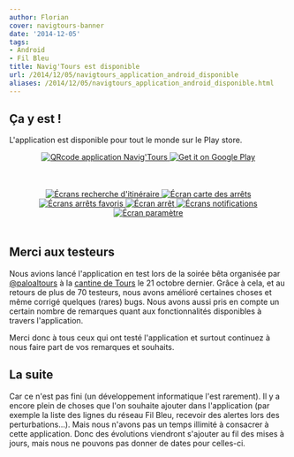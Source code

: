 ```yaml
---
author: Florian
cover: navigtours-banner
date: '2014-12-05'
tags:
- Android
- Fil Bleu
title: Navig'Tours est disponible
url: /2014/12/05/navigtours_application_android_disponible
aliases: /2014/12/05/navigtours_application_android_disponible.html
---
```



## Ça y est !
L'application est disponible pour tout le monde sur le Play store.

<div style="text-align:center;margin-bottom:50px">
    <a href="https://play.google.com/store/apps/details?id=com.codetroopers.transport.tours">
        <img class="medium" alt="QRcode application Navig'Tours" src="/images/postNavigTours2/qrCode_playstore_navigtours.png" />
    </a>
    <a href="https://play.google.com/store/apps/details?id=com.codetroopers.transport.tours">
        <img alt="Get it on Google Play" src="https://developer.android.com/images/brand/fr_generic_rgb_wo_60.png" />
    </a>
</div>



<div style="text-align:center;margin:50px">
    <a href="/images/postNavigTours2/preview_search.png" data-lightbox="group-1" title="Écrans recherche d'itinéraire" class="inlineBoxes">
        <img class="medium" src="/images/postNavigTours2/preview_search.png" alt="Écrans recherche d'itinéraire"/>
    </a>
    <a href="/images/postNavigTours2/preview_map.png" data-lightbox="group-1" title="Écran carte des arrêts" class="inlineBoxes">
        <img class="medium" src="/images/postNavigTours2/preview_map.png" alt="Écran carte des arrêts"/>
    </a>
    <a href="/images/postNavigTours2/preview_favorite.png" data-lightbox="group-1" title="Écrans arrêts favoris" class="inlineBoxes">
        <img class="medium" src="/images/postNavigTours2/preview_favorite.png" alt="Écrans arrêts favoris"/>
    </a>
    <a href="/images/postNavigTours2/preview_stop_detail.png" data-lightbox="group-1" title="Écran arrêt" class="inlineBoxes">
        <img class="medium" src="/images/postNavigTours2/preview_stop_detail.png" alt="Écran arrêt"/>
    </a>
    <a href="/images/postNavigTours2/preview_notifications.png" data-lightbox="group-1" title="Écrans notifications" class="inlineBoxes">
        <img class="medium" src="/images/postNavigTours2/preview_notifications.png" alt="Écrans notifications"/>
    </a>
    <a href="/images/postNavigTours2/preview_settings.png" data-lightbox="group-1" title="Écran paramètre" class="inlineBoxes">
        <img class="medium" src="/images/postNavigTours2/preview_settings.png" alt="Écran paramètre"/>
    </a>
</div>

## Merci aux testeurs
Nous avions lancé l'application en test lors de la soirée bêta organisée par [@paloaltours](https://twitter.com/paloaltours) à la [cantine de Tours](https://twitter.com/cantinebtatours) le 21 octobre dernier.
Grâce à cela, et au retours de plus de 70 testeurs, nous avons amélioré certaines choses et même corrigé quelques (rares) bugs.
Nous avons aussi pris en compte un certain nombre de remarques quant aux fonctionnalités disponibles à travers l'application.

Merci donc à tous ceux qui ont testé l'application et surtout continuez à nous faire part de vos remarques et souhaits.


## La suite
Car ce n'est pas fini (un développement informatique l'est rarement).
Il y a encore plein de choses que l'on souhaite ajouter dans l'application (par exemple la liste des lignes du réseau Fil Bleu, recevoir des alertes lors des perturbations…).
Mais nous n'avons pas un temps illimité à consacrer à cette application. Donc des évolutions viendront s'ajouter au fil des mises à jours, mais nous ne pouvons pas donner de dates pour celles-ci.
